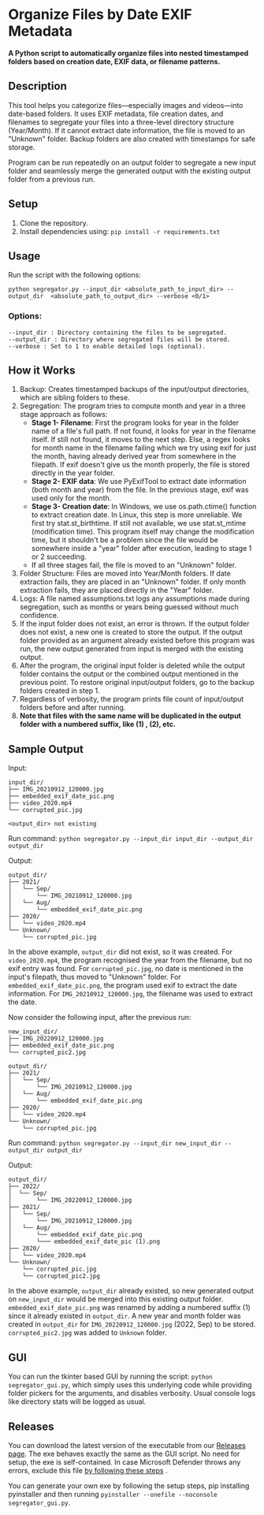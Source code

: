# Organize Files by Date EXIF Metadata

**A Python script to automatically organize files into nested timestamped folders based on creation date, EXIF 
data, 
or filename patterns.**

## Description

This tool helps you categorize files—especially images and videos—into date-based folders. It uses EXIF metadata, 
file creation dates, and filenames to segregate your files into a three-level directory structure (Year/Month). 
If it cannot extract date information, the file is moved to an "Unknown" folder. Backup folders are also 
created with timestamps for safe storage.   

Program can be run repeatedly on an output folder to segregate a new input folder and seamlessly merge the 
generated output with the existing output folder from a previous run.

## Setup

1. Clone the repository.
2. Install dependencies using: `pip install -r requirements.txt`

## Usage

Run the script with the following options:

`python segregator.py --input_dir <absolute_path_to_input_dir> --output_dir 
<absolute_path_to_output_dir> --verbose <0/1>`

### Options:

    --input_dir : Directory containing the files to be segregated.
    --output_dir : Directory where segregated files will be stored.
    --verbose : Set to 1 to enable detailed logs (optional).

## How it Works

1. Backup: Creates timestamped backups of the input/output directories, which are sibling folders to these.
2. Segregation: The program tries to compute month and year in a three stage approach as follows:
    * **Stage 1- Filename**: First the program looks for year in the folder name of a file's full path. If not 
      found, it 
      looks for year in the filename itself. If still not found, it moves to the next step. Else, a regex looks 
      for month name in the filename failing which we try using exif for just the month, having already derived 
      year from somewhere in the filepath. If exif doesn't give us the month properly, the file is stored 
      directly in the year folder.
    * **Stage 2- EXIF data**: We use PyExifTool to extract date information (both month and year) from the file.
      In the previous stage, exif was used only for the month.
    * **Stage 3- Creation date**: In Windows, we use os.path.ctime() function to extract creation date. In Linux, this 
      step is more unreliable. We first try stat.st_birthtime. If still not available, we use stat.st_mtime 
      (modification time). This program itself may change the modification time, but it shouldn't be a problem 
      since the file would be somewhere inside a "year" folder after execution, leading to stage 1 or 2 succeeding.
    * If all three stages fail, the file is moved to an "Unknown" folder.
3. Folder Structure: Files are moved into Year/Month folders. If date extraction fails, they are placed in an 
   "Unknown" folder. If only month extraction fails, they are placed directly in the "Year" folder.
4. Logs: A file named assumptions.txt logs any assumptions made during segregation, such as months or years 
   being guessed without much confidence.
5. If the input folder does not exist, an error is thrown. If the output folder does not exist, a new one is 
   created to store the output. If the output folder provided as an argument already existed before this 
   program was run, the new output generated from input is merged with the existing output.
6. After the program, the original input folder is deleted while the output folder contains the output or the 
   combined output mentioned in the previous point. To restore original input/output folders, go to the backup 
   folders created in step 1.
7. Regardless of verbosity, the program prints file count of input/output folders before and after running.
8. **Note that files with the same name will be duplicated in the output folder with a numbered suffix, like (1)
   , (2), etc.**

## Sample Output

Input:

```
input_dir/
├── IMG_20210912_120000.jpg
├── embedded_exif_date_pic.png
├── video_2020.mp4
└── corrupted_pic.jpg

<output_dir> not existing
```

Run command: `python segregator.py --input_dir input_dir --output_dir output_dir`

Output:
```
output_dir/
├── 2021/
│   └── Sep/
│       └── IMG_20210912_120000.jpg
│   └── Aug/
│       └── embedded_exif_date_pic.png
├── 2020/
│   └── video_2020.mp4
└── Unknown/
    └── corrupted_pic.jpg
```
In the above example, `output_dir` did not exist, so it was created. For `video_2020.mp4`, the program recognised 
the year from the filename, but no exif entry was found. For `corrupted_pic.jpg`, no date is mentioned in the  
input's filepath, thus moved to "Unknown" folder. For `embedded_exif_date_pic.png`, the program used exif to 
extract the date information. For `IMG_20210912_120000.jpg`, the filename was used to extract the date. 

Now consider the following input, after the previous run:
```
new_input_dir/
├── IMG_20220912_120000.jpg
├── embedded_exif_date_pic.png
└── corrupted_pic2.jpg

output_dir/
├── 2021/
│   └── Sep/
│       └── IMG_20210912_120000.jpg
│   └── Aug/
│       └── embedded_exif_date_pic.png
├── 2020/
│   └── video_2020.mp4
└── Unknown/
    └── corrupted_pic.jpg
```

Run command: `python segregator.py --input_dir new_input_dir --output_dir output_dir`

Output:
```
output_dir/
├── 2022/
│  └── Sep/
│       └── IMG_20220912_120000.jpg
├── 2021/
│   └── Sep/
│       └── IMG_20210912_120000.jpg
│   └── Aug/
│       └── embedded_exif_date_pic.png
│       └─── embedded_exif_date_pic (1).png
├── 2020/
│   └── video_2020.mp4
└── Unknown/
    └── corrupted_pic.jpg
    └── corrupted_pic2.jpg
```

In the above example, `output_dir` already existed, so new generated output on `new_input_dir` would be merged 
into this existing output folder. `embedded_exif_date_pic.png` was renamed by adding a numbered suffix (1) 
since it already existed in `output_dir`. A new year and month folder was created in `output_dir` for `IMG_20220912_120000.jpg` (2022, Sep) 
to be stored. `corrupted_pic2.jpg` was added to `Unknown` folder.

## GUI

You can run the tkinter based GUI by running the script: `python segregator_gui.py`, which simply uses this 
underlying code while providing folder pickers for the arguments, and disables verbosity. Usual console logs 
like directory stats will be logged as usual. 

## Releases

You can download the latest version of the executable from our 
[Releases page](https://github.com/sriramcu/segregate_by_date/repository/releases). The exe behaves exactly the 
same as the GUI script. No need for setup, the exe is self-contained. In case Microsoft Defender throws any 
errors, exclude this file 
[by following these steps](https://support.microsoft.com/en-us/windows/add-an-exclusion-to-windows-security-811816c0-4dfd-af4a-47e4-c301afe13b26)
.

You can generate your own exe by following the setup steps, pip installing pyinstaller and then running 
`pyinstaller --onefile --noconsole segregator_gui.py`.